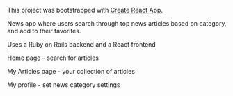 This project was bootstrapped with [Create React App](https://github.com/facebook/create-react-app).

News app where users search through top news articles based on category, and add to their favorites.

Uses a Ruby on Rails backend and a React frontend

Home page - search for articles

My Articles page - your collection of articles

My profile - set news category settings